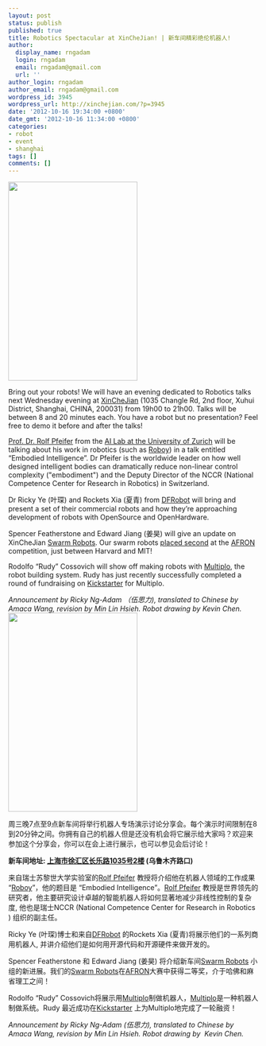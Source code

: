 ```yaml
---
layout: post
status: publish
published: true
title: Robotics Spectacular at XinCheJian! | 新车间精彩绝伦机器人!
author:
  display_name: rngadam
  login: rngadam
  email: rngadam@gmail.com
  url: ''
author_login: rngadam
author_email: rngadam@gmail.com
wordpress_id: 3945
wordpress_url: http://xinchejian.com/?p=3945
date: '2012-10-16 19:34:00 +0800'
date_gmt: '2012-10-16 11:34:00 +0800'
categories:
- robot
- event
- shanghai
tags: []
comments: []
---
```

<p><!--:en--><strong><a href="http://xinchejian.com/2012/10/16/robotics-spectacular-at-xinchejian/robot-2/" rel="attachment wp-att-3953"><img class="alignright size-large wp-image-3953" title="robot" src="http://xinchejian.com/wp-content/uploads/2012/10/robot1-260x400.png" alt="" width="260" height="400" /></a></strong></p>
<p>Bring out your robots! We will have an evening dedicated to Robotics talks next Wednesday evening at <a href="http://xinchejian.com/">XinCheJian</a> (1035 Changle Rd, 2nd floor, Xuhui District, Shanghai, CHINA, 200031) from 19h00 to 21h00. Talks will be between 8 and 20 minutes each. You have a robot but no presentation? Feel free to demo it before and after the talks!</p>
<p><a href="http://ailab.ifi.uzh.ch/pfeifer/">Prof. Dr. Rolf Pfeifer</a> from the <a href="http://ailab.ifi.uzh.ch/">AI Lab at the University of Zurich</a> will be talking about his work in robotics (such as <a href="http://www.roboy.org/">Roboy</a>) in a talk entitled &ldquo;Embodied Intelligence&rdquo;. Dr Pfeifer is the worldwide leader on how well designed intelligent bodies can dramatically reduce non-linear control complexity ("embodiment") and the Deputy Director of the NCCR (National Competence Center for Research in Robotics) in Switzerland.</p>
<p>Dr Ricky Ye (叶琛) and Rockets Xia (夏青) from <a href="http://www.dfrobot.com/">DFRobot</a> will bring and present a set of their commercial robots and how they&rsquo;re approaching development of robots with OpenSource and OpenHardware.</p>
<p>Spencer Featherstone and Edward Jiang (姜昊) will give an update on XinCheJian <a href="http://wiki.xinchejian.com/wiki/Xinchejian_Shanghai_Hackerspace_AFRON_$10_Competition_submission">Swarm Robots</a>. Our swarm robots <a href="http://robotics-africa.org/design_challenge.html">placed second</a> at the <a href="http://robotics-africa.org/">AFRON</a> competition, just between Harvard and MIT!</p>
<p>Rodolfo &ldquo;Rudy&rdquo; Cossovich will show off making robots with <a href="http://multiplo.org/">Multiplo</a>, the robot building system. Rudy has just recently successfully completed a round of fundraising on <a href="http://www.kickstarter.com/projects/1689254125/multiplo-create-your-own-robot">Kickstarter</a> for Multiplo.</p>
<p><em>Announcement by Ricky Ng-Adam （伍思力), translated to Chinese by Amaca Wang, <em>revision by Min Lin Hsieh</em>. Robot drawing by Kevin Chen.</em><!--:--><!--:zh--><a href="http://xinchejian.com/2012/10/16/robotics-spectacular-at-xinchejian/robot-3/" rel="attachment wp-att-3954"><img class="alignright size-large wp-image-3954" title="robot" src="http://xinchejian.com/wp-content/uploads/2012/10/robot2-260x400.png" alt="" width="260" height="400" /></a></p>
<p>周三晚7点至9点新车间将举行机器人专场演示讨论分享会。每个演示时间限制在8到20分钟之间。你拥有自己的机器人但是还没有机会将它展示给大家吗？欢迎来参加这个分享会，你可以在会上进行展示，也可以参见会后讨论！</p>
<p><strong>新车间地址:&nbsp;<a href="http://j.map.baidu.com/skyYd">上海市徐汇区长乐路1035号2楼</a> (乌鲁木齐路口)</strong></p>
<p>来自瑞士苏黎世大学实验室的<a href="http://ailab.ifi.uzh.ch/pfeifer/">Rolf Pfeifer</a> 教授将介绍他在机器人领域的工作成果 &ldquo;<a href="http://www.roboy.org/">Roboy</a>&rdquo;，他的题目是&nbsp;&ldquo;Embodied Intelligence&rdquo;。<a href="http://ailab.ifi.uzh.ch/pfeifer/">Rolf Pfeifer</a> 教授是世界领先的研究者，他主要研究设计卓越的智能机器人将如何显著地减少非线性控制的复杂度, 他也是瑞士NCCR (National Competence Center for Research in Robotics ) 组织的副主任。</p>
<p>Ricky Ye (叶琛)博士和来自<a href="http://www.dfrobot.com/">DFRobot</a> 的Rockets Xia (夏青)将展示他们的一系列商用机器人, 并讲介绍他们是如何用开源代码和开源硬件来做开发的。</p>
<p>Spencer Featherstone 和 Edward Jiang (姜昊) 将介绍新车间<a href="http://wiki.xinchejian.com/wiki/Xinchejian_Shanghai_Hackerspace_AFRON_$10_Competition_submission">Swarm Robots</a>&nbsp;小组的新进展。我们的<a href="http://wiki.xinchejian.com/wiki/Xinchejian_Shanghai_Hackerspace_AFRON_$10_Competition_submission">Swarm Robots</a>在<a href="http://robotics-africa.org/">AFRON</a>大赛中获得二等奖，介于哈佛和麻省理工之间！</p>
<p>Rodolfo &ldquo;Rudy&rdquo; Cossovich将展示用<a href="http://multiplo.org/">Multiplo</a>制做机器人，<a href="http://multiplo.org/">Multiplo</a>是一种机器人制做系统。Rudy 最近成功在<a href="http://www.kickstarter.com/projects/1689254125/multiplo-create-your-own-robot">Kickstarter</a> 上为Multiplo地完成了一轮融资！</p>
<p><em>Announcement by Ricky Ng-Adam (伍思力), translated to Chinese by Amaca Wang, revision by Min Lin Hsieh. Robot drawing by&nbsp; Kevin Chen.</em><!--:--></p>
